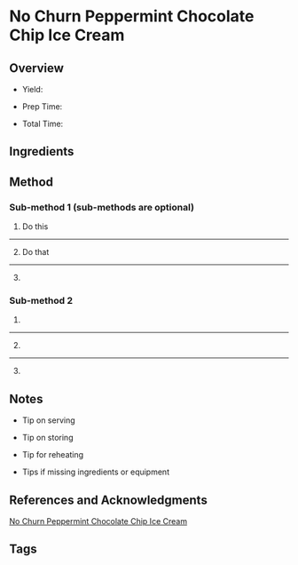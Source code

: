 # No Churn Peppermint Chocolate Chip Ice Cream

## Overview

- Yield:

- Prep Time:

- Total Time:

## Ingredients



## Method

### Sub-method 1 (sub-methods are optional)

1. Do this
---
2. Do that
---
3.

### Sub-method 2

1.
---
2.
---
3.

## Notes

- Tip on serving

- Tip on storing

- Tip for reheating

- Tips if missing ingredients or equipment

## References and Acknowledgments

[No Churn Peppermint Chocolate Chip Ice Cream](http://cincyshopper.com/no-churn-peppermint-chocolate-chip-ice-cream/)

## Tags


